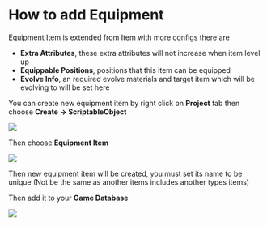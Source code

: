 # How to add Equipment

Equipment Item is extended from Item with more configs there are

*   **Extra Attributes**, these extra attributes will not increase when item level up
*   **Equippable Positions**, positions that this item can be equipped
*   **Evolve Info**, an required evolve materials and target item which will be evolving to will be set here

You can create new equipment item by right click on **Project** tab then choose **Create -> ScriptableObject**

![](../images/0tBakk8Ofdw0UeGL9.png)

Then choose **Equipment Item**

![](../images/0QriXPOWZI2glRb4e.png)

Then new equipment item will be created, you must set its name to be unique (Not be the same as another items includes another types items)

Then add it to your **Game Database**

![](../images/07lCS1KneRjGBJNdC.png)